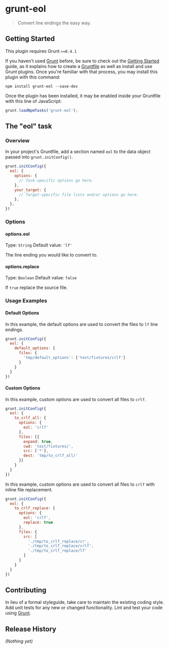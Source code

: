 # grunt-eol

> Convert line endings the easy way.

## Getting Started
This plugin requires Grunt `>=0.4.1`

If you haven't used [Grunt](http://gruntjs.com/) before, be sure to check out the [Getting Started](http://gruntjs.com/getting-started) guide, as it explains how to create a [Gruntfile](http://gruntjs.com/sample-gruntfile) as well as install and use Grunt plugins. Once you're familiar with that process, you may install this plugin with this command:

```shell
npm install grunt-eol --save-dev
```

Once the plugin has been installed, it may be enabled inside your Gruntfile with this line of JavaScript:

```js
grunt.loadNpmTasks('grunt-eol');
```

## The "eol" task

### Overview
In your project's Gruntfile, add a section named `eol` to the data object passed into `grunt.initConfig()`.

```js
grunt.initConfig({
  eol: {
    options: {
      // Task-specific options go here.
    },
    your_target: {
      // Target-specific file lists and/or options go here.
    },
  },
})
```

### Options

#### options.eol
Type: `String`
Default value: `'lf'`

The line ending you would like to convert to.

#### options.replace
Type: `Boolean`
Default value: `false`

If `true` replace the source file.

### Usage Examples

#### Default Options
In this example, the default options are used to convert the files to `lf` line endings.

```js
grunt.initConfig({
  eol: {
    default_options: {
      files: {
        'tmp/default_options': ['test/fixtures/crlf']
      }
    }
  }
})
```

#### Custom Options
In this example, custom options are used to convert all files to `crlf`.

```js
grunt.initConfig({
  eol: {
    to_crlf_all: {
      options: {
        eol: 'crlf'
      },
      files: [{
        expand: true,
        cwd: 'test/fixtures/',
        src: ['*'],
        dest: 'tmp/to_crlf_all/'
      }]
    }
  }
})
```

In this example, custom options are used to convert all files to `crlf` with inline file replacement.

```js
grunt.initConfig({
  eol: {
    to_crlf_replace: {
      options: {
        eol: 'crlf',
        replace: true
      },
      files: {
        src: [
          './tmp/to_crlf_replace/cr',
          './tmp/to_crlf_replace/crlf',
          './tmp/to_crlf_replace/lf'
        ]
      }
    }
  }
})
```

## Contributing
In lieu of a formal styleguide, take care to maintain the existing coding style. Add unit tests for any new or changed functionality. Lint and test your code using [Grunt](http://gruntjs.com/).

## Release History
_(Nothing yet)_
